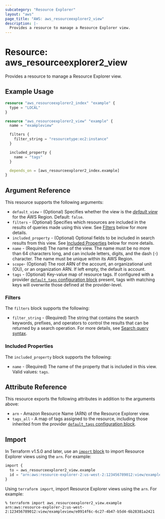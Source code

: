 ```yaml
---
subcategory: "Resource Explorer"
layout: "aws"
page_title: "AWS: aws_resourceexplorer2_view"
description: |-
  Provides a resource to manage a Resource Explorer view.
---
```


# Resource: aws_resourceexplorer2_view

Provides a resource to manage a Resource Explorer view.

## Example Usage

```terraform
resource "aws_resourceexplorer2_index" "example" {
  type = "LOCAL"
}

resource "aws_resourceexplorer2_view" "example" {
  name = "exampleview"

  filters {
    filter_string = "resourcetype:ec2:instance"
  }

  included_property {
    name = "tags"
  }

  depends_on = [aws_resourceexplorer2_index.example]
}
```

## Argument Reference

This resource supports the following arguments:

* `default_view` - (Optional) Specifies whether the view is the [_default view_](https://docs.aws.amazon.com/resource-explorer/latest/userguide/manage-views-about.html#manage-views-about-default) for the AWS Region. Default: `false`.
* `filters` - (Optional) Specifies which resources are included in the results of queries made using this view. See [Filters](#filters) below for more details.
* `included_property` - (Optional) Optional fields to be included in search results from this view. See [Included Properties](#included-properties) below for more details.
* `name` - (Required) The name of the view. The name must be no more than 64 characters long, and can include letters, digits, and the dash (-) character. The name must be unique within its AWS Region.
* `scope`- (Optional) The root ARN of the account, an organizational unit (OU), or an organization ARN. If left empty, the default is account.
* `tags` - (Optional) Key-value map of resource tags. If configured with a provider [`default_tags` configuration block](https://registry.terraform.io/providers/hashicorp/aws/latest/docs#default_tags-configuration-block) present, tags with matching keys will overwrite those defined at the provider-level.

### Filters

The `filters` block supports the following:

* `filter_string` - (Required) The string that contains the search keywords, prefixes, and operators to control the results that can be returned by a search operation. For more details, see [Search query syntax](https://docs.aws.amazon.com/resource-explorer/latest/userguide/using-search-query-syntax.html).

### Included Properties

The `included_property` block supports the following:

* `name` - (Required) The name of the property that is included in this view. Valid values: `tags`.

## Attribute Reference

This resource exports the following attributes in addition to the arguments above:

* `arn` - Amazon Resource Name (ARN) of the Resource Explorer view.
* `tags_all` - A map of tags assigned to the resource, including those inherited from the provider [`default_tags` configuration block](https://registry.terraform.io/providers/hashicorp/aws/latest/docs#default_tags-configuration-block).

## Import

In Terraform v1.5.0 and later, use an [`import` block](https://developer.hashicorp.com/terraform/language/import) to import Resource Explorer views using the `arn`. For example:

```terraform
import {
  to = aws_resourceexplorer2_view.example
  id = "arn:aws:resource-explorer-2:us-west-2:123456789012:view/exampleview/e0914f6c-6c27-4b47-b5d4-6b28381a2421"
}
```

Using `terraform import`, import Resource Explorer views using the `arn`. For example:

```console
% terraform import aws_resourceexplorer2_view.example arn:aws:resource-explorer-2:us-west-2:123456789012:view/exampleview/e0914f6c-6c27-4b47-b5d4-6b28381a2421
```
